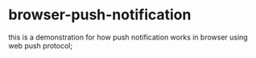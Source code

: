 # browser-push-notification
this is a demonstration for how push notification works in browser using web push protocol;
